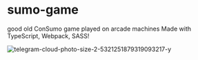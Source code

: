 # sumo-game
good old ConSumo game played on arcade machines
Made with TypeScript, Webpack, SASS!

![telegram-cloud-photo-size-2-5321251879319093217-y](https://user-images.githubusercontent.com/30810623/176215941-35b2f9ed-c63a-4017-8090-d253c97adf29.jpg)

